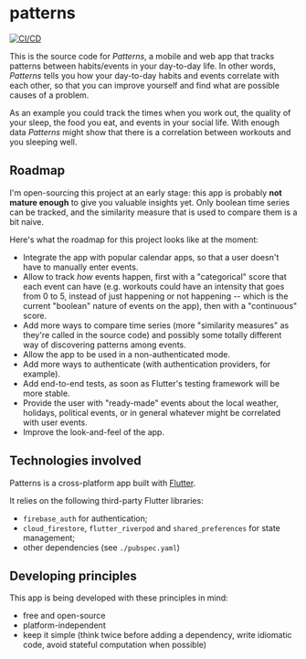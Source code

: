 # patterns

[![CI/CD](https://github.com/ggiuffre/patterns/actions/workflows/build-and-test.yml/badge.svg)](https://github.com/ggiuffre/patterns/actions/workflows/build-and-test.yml)



This is the source code for _Patterns_, a mobile and web app that tracks
patterns between habits/events in your day-to-day life. In other words,
_Patterns_ tells you how your day-to-day habits and events correlate with
each other, so that you can improve yourself and find what are possible causes
of a problem.

As an example you could track the times when you work out, the quality
of your sleep, the food you eat, and events in your social life. With enough
data _Patterns_ might show that there is a correlation between workouts and you
sleeping well.



## Roadmap

I'm open-sourcing this project at an early stage: this app is probably **not
mature enough** to give you valuable insights yet. Only boolean time series can
be tracked, and the similarity measure that is used to compare them is a bit
naive.

Here's what the roadmap for this project looks like at the moment:

* Integrate the app with popular calendar apps, so that a user doesn't have to
  manually enter events.
* Allow to track _how_ events happen, first with a "categorical" score that
  each event can have (e.g. workouts could have an intensity that goes from 0
  to 5, instead of just happening or not happening -- which is the current
  "boolean" nature of events on the app), then with a "continuous" score.
* Add more ways to compare time series (more "similarity measures" as they're
  called in the source code) and possibly some totally different way of
  discovering patterns among events.
* Allow the app to be used in a non-authenticated mode.
* Add more ways to authenticate (with authentication providers, for example).
* Add end-to-end tests, as soon as Flutter's testing framework will be more
  stable.
* Provide the user with "ready-made" events about the local weather, holidays,
  political events, or in general whatever might be correlated with user
  events.
* Improve the look-and-feel of the app.



## Technologies involved

Patterns is a cross-platform app built with [Flutter](https://flutter.dev/).

It relies on the following third-party Flutter libraries:

* `firebase_auth` for authentication;
* `cloud_firestore`, `flutter_riverpod` and `shared_preferences` for state
  management;
* other dependencies (see `./pubspec.yaml`)



## Developing principles

This app is being developed with these principles in mind:

* free and open-source
* platform-independent
* keep it simple (think twice before adding a dependency, write idiomatic code,
  avoid stateful computation when possible)
